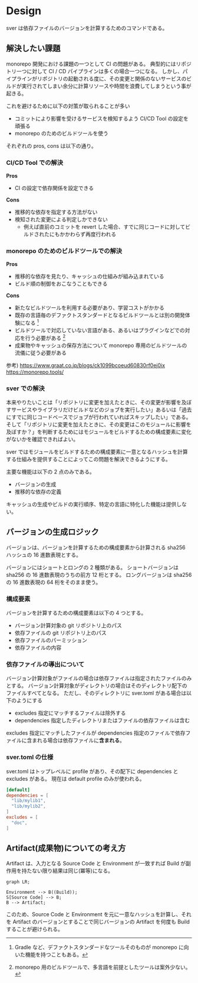 # Design

sver は依存ファイルのバージョンを計算するためのコマンドである。

## 解決したい課題

monorepo 開発における課題の一つとして CI の問題がある。
典型的にはリポジトリ一つに対して CI / CD パイプラインは多くの場合一つになる。
しかし、パイプラインがリポジトリの起動される度に、その変更と関係のないサービスのビルドが実行されてしまい余分に計算リソースや時間を浪費してしまうという事が起きる。

これを避けるために以下の対策が取られることが多い

- コミットにより影響を受けるサービスを検知するよう CI/CD Tool の設定を頑張る
- monorepo のためのビルドツールを使う

それぞれの pros, cons は以下の通り。

### CI/CD Tool での解決

**Pros**

- CI の設定で依存関係を設定できる

**Cons**

- 推移的な依存を指定する方法がない
- 検知された変更による判定しかできない
  - 例えば直前のコミットを revert した場合、すでに同じコードに対してビルドされたにもかかわらず再度行われる

### monorepo のためのビルドツールでの解決

**Pros**

- 推移的な依存を見たり、キャッシュの仕組みが組み込まれている
- ビルド順の制御をおこなうこともできる

**Cons**

- 新たなビルドツールを利用する必要があり、学習コストがかかる
- 既存の言語毎のデファクトスタンダードとなるビルドツールとは別の開発体験になる [^1]
- ビルドツールで対応していない言語がある、あるいはプラグインなどでの対応を行う必要がある [^2]
- 成果物やキャッシュの保存方法について monorepo 専用のビルドツールの流儀に従う必要がある

[^1]: Gradle など、デファクトスタンダードなツールそのものが monorepo に向いた機能を持つこともある。
[^2]: monorepo 用のビルドツールで、多言語を前提としたツールは案外少ない。

参考)
https://www.graat.co.jp/blogs/ck1099bcoeud60830rf0ej0ix
https://monorepo.tools/

### sver での解決

本来やりたいことは「リポジトリに変更を加えたときに、その変更が影響を及ぼすサービスやライブラリだけビルドなどのジョブを実行したい」あるいは「過去にすでに同じコードベースでジョブが行われていればスキップしたい」である。
そして「リポジトリに変更を加えたときに、その変更はこのモジュールに影響を及ぼすか？」を判断するためにはモジュールをビルドするための構成要素に変化がないかを確認できればよい。

sver ではモジュールをビルドするための構成要素に一意となるハッシュを計算する仕組みを提供することによってこの問題を解決できるようにする。

主要な機能は以下の 2 点のみである。

- バージョンの生成
- 推移的な依存の定義

キャッシュの生成やビルドの実行順序、特定の言語に特化した機能は提供しない。

## バージョンの生成ロジック

バージョンは、バージョンを計算するための構成要素から計算される sha256 ハッシュの 16 進数表現とする。

バージョンにはショートとロングの 2 種類がある。
ショートバージョンは sha256 の 16 進数表現のうちの前方 12 桁とする。
ロングバージョンは sha256 の 16 進数表現の 64 桁をそのまま使う。

### 構成要素

バージョンを計算するための構成要素は以下の 4 つとする。

- バージョン計算対象の git リポジトリ上のパス
- 依存ファイルの git リポジトリ上のパス
- 依存ファイルのパーミッション
- 依存ファイルの内容

### 依存ファイルの導出について

バージョン計算対象がファイルの場合は依存ファイルは指定されたファイルのみとする。
バージョン計算対象がディレクトリの場合はそのディレクトリ配下のファイルすべてとなる。
ただし、そのディレクトリに sver.toml がある場合は以下のようにする
- excludes 指定にマッチするファイルは除外する
- dependencies 指定したディレクトリまたはファイルの依存ファイルは含む

excludes 指定にマッチしたファイルが dependencies 指定のファイルで依存ファイルに含まれる場合は依存ファイルに**含まれる**。

### sver.toml の仕様

sver.toml はトップレベルに profile があり、その配下に dependencies と excludes がある。
現在は default profile のみが使われる。

```toml
[default]
dependencies = [
  "lib/mylib1",
  "lib/mylib2",
]
excludes = [
  "doc",
]
```

## Artifact(成果物)についての考え方

Artifact は、入力となる Source Code と Environment が一致すれば Build が副作用を持たない限り結果は同じ(冪等)になる。

```mermaid
graph LR;

Environment --> B((Build));
S[Source Code] --> B;
B --> Artifact;
```

このため、Source Code と Environment を元に一意なハッシュを計算し、それを Artifact のバージョンとすることで同じバージョンの Artifact を何度も Build することが避けられる。
